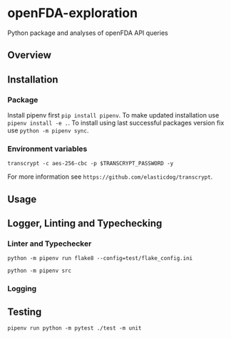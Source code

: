 # openFDA-exploration
Python package and analyses of openFDA API queries

## Overview 



## Installation


### Package

Install pipenv first `pip install pipenv`.  To make updated installation use 
`pipenv install -e .`. To install using last successful packages version fix use
`python -m pipenv sync`.


### Environment variables

```
transcrypt -c aes-256-cbc -p $TRANSCRYPT_PASSWORD -y
```
For more information see `https://github.com/elasticdog/transcrypt`.

## Usage






## Logger, Linting and Typechecking
### Linter and Typechecker
```
python -m pipenv run flake8 --config=test/flake_config.ini
```

```
python -m pipenv src
```

### Logging

## Testing


```
pipenv run python -m pytest ./test -m unit
```
